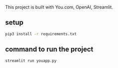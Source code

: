 This project is built with You.com, OpenAI, Streamlit.

## setup 
```sh
pip3 install -r requirements.txt
```

## command to run the project
```sh
streamlit run youapp.py
```
